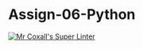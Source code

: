 # Assign-06-Python
[![Mr Coxall's Super Linter](https://github.com/ICS3U-Programming-KevinC/Assign-06-Python/workflows/Mr%20Coxall's%20Super%20Linter/badge.svg)](https://github.com/ICS3U-Programming-KevinC/Assign-06-Python/actions/)
